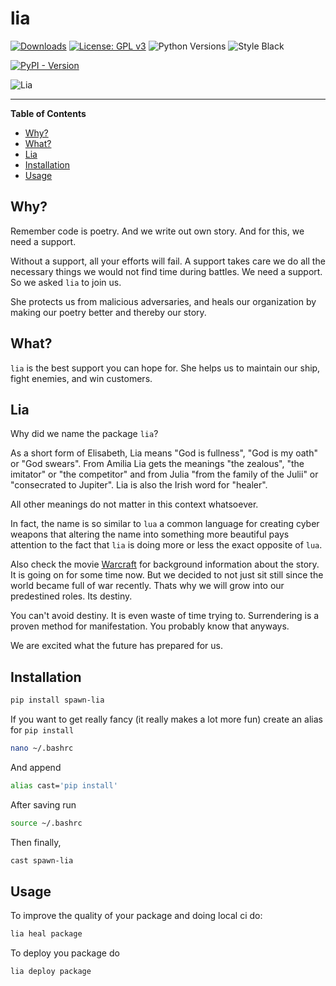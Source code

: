 # lia

[![Downloads](https://static.pepy.tech/personalized-badge/spawn-lia?period=total&units=international_system&left_color=black&right_color=orange&left_text=Downloads)](https://pepy.tech/project/spawn-lia)
[![License: GPL v3](https://img.shields.io/badge/License-GPL_v3-blue.svg)](https://www.gnu.org/licenses/gpl-3.0)
![Python Versions](https://img.shields.io/badge/python-3.8%20%7C%203.9%20%7C%203.10%20%7C%203.11%20%7C%20-blue) 
![Style Black](https://warehouse-camo.ingress.cmh1.psfhosted.org/fbfdc7754183ecf079bc71ddeabaf88f6cbc5c00/68747470733a2f2f696d672e736869656c64732e696f2f62616467652f636f64652532307374796c652d626c61636b2d3030303030302e737667) 


[![PyPI - Version](https://img.shields.io/pypi/v/spawn-lia.svg)](https://pypi.org/project/spawn-lia)

![Lia](lia.jpg)

-----

**Table of Contents**

- [Why?](#why)
- [What?](#what)
- [Lia](#lia)
- [Installation](#installation)
- [Usage](#usage)

## Why? 

Remember code is poetry. And we write out own story. And for this, we need a support.

Without a support, all your efforts will fail. A support takes care we do all the necessary things we would not find time during battles. We need a support. So we asked `lia` to join us. 

She protects us from malicious adversaries, and heals our organization by making our poetry better and thereby our story. 

## What?

`lia` is the best support you can hope for. She helps us to maintain our ship, fight enemies, and win customers. 

## Lia

Why did we name the package `lia`?

As a short form of Elisabeth, Lia means "God is fullness", "God is my oath" or "God swears". From Amilia Lia gets the meanings "the zealous", "the imitator" or "the competitor" and from Julia "from the family of the Julii" or "consecrated to Jupiter". Lia is also the Irish word for "healer".

All other meanings do not matter in this context whatsoever. 

In fact, the name is so similar to `lua` a common language for creating cyber weapons that altering the name into something more beautiful pays attention to the fact that `lia` is doing more or less the exact opposite of `lua`. 

Also check the movie [Warcraft](https://www.imdb.com/title/tt0803096/) for background information about the story. It is going on for some time now. But we decided to not just sit still since the world became full of war recently. Thats why we will grow into our predestined roles. Its destiny. 

You can't avoid destiny. It is even waste of time trying to. Surrendering is a proven method for manifestation. You probably know that anyways. 

We are excited what the future has prepared for us.

## Installation

```bash
pip install spawn-lia
```
If you want to get really fancy (it really makes a lot more fun) create an alias for `pip install`

```bash
nano ~/.bashrc
```
And append 

```bash 
alias cast='pip install'
```
After saving run 
```bash
source ~/.bashrc
```
Then finally, 

```bash
cast spawn-lia
```

## Usage

To improve the quality of your package and doing local ci do:

```bash
lia heal package
```

To deploy you package do 

```bash
lia deploy package 
```
